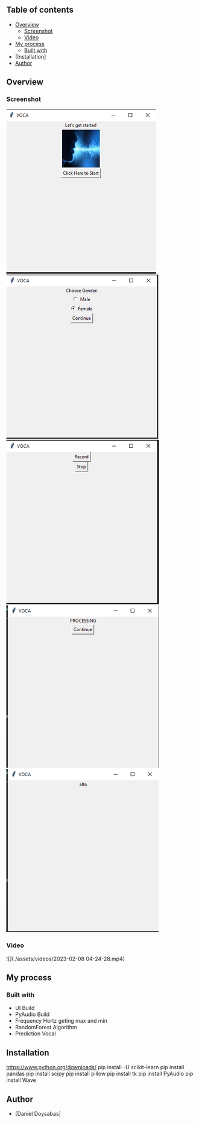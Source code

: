 ## Table of contents

- [Overview](#overview)
  - [Screenshot](#screenshot)
  - [Video](#video)
- [My process](#my-process)
  - [Built with](#built-with)
- [Installation]
- [Author](#author)

## Overview

### Screenshot

![](./assets/ss/Screenshot_1.png)
![](./assets/ss/Screenshot_2.png)
![](./assets/ss/Screenshot_3.png)
![](./assets/ss/Screenshot_4.png)
![](./assets/ss/Screenshot_5.png)

### Video
![](./assets/videos/2023-02-08 04-24-28.mp4)

## My process

### Built with

- UI Build
- PyAudio Build 
- Frequency Hertz geting max and min
- RandomForest Algorithm
- Prediction Vocal

## Installation
https://www.python.org/downloads/
pip install -U scikit-learn
pip install pandas
pip install scipy
pip install pillow
pip install tk
pip install PyAudio
pip install Wave

## Author

- [Daniel Doysabas]
